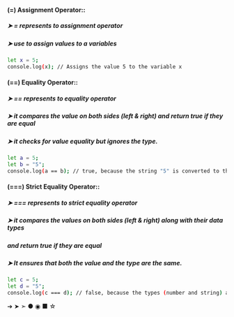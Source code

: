 #### (=) Assignment Operator::
##### ➤ = represents to assignment operator 
##### ➤ use to  assign values to a variables

```bash
let x = 5; 
console.log(x); // Assigns the value 5 to the variable x
```


#### (==) Equality Operator::
##### ➤ == represents to equality operator 
##### ➤ it compares the value on both sides (left & right) and return true if they are equal
##### ➤ it checks for value equality but ignores the type.

```bash
let a = 5;
let b = "5";
console.log(a == b); // true, because the string "5" is converted to the number 5 before comparison
```


#### (===) Strict Equality Operator::
##### ➤ === represents to strict equality operator
##### ➤ it compares the values on both sides (left & right) along with their data types 
#####    and return true if they are equal
##### ➤ It ensures that both the value and the type are the same.

```bash
let c = 5;
let d = "5";
console.log(c === d); // false, because the types (number and string) are different
```

➔
➤
➣
●
◉
■
☆